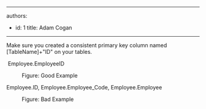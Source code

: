 

---
authors:
  - id: 1
    title: Adam Cogan
---




<span class='intro'> <p class="ssw15-rteElement-P">​Make sure you created a consistent primary key column named [TableName]+&quot;ID&quot; on your tables.​​<br></p> </span>

<p class="ssw15-rteElement-CodeArea">​ Employee.EmployeeID</p><dd class="ssw15-rteElement-FigureGood">Figure&#58; Good Example<br></dd><p class="ssw15-rteElement-CodeArea"> Employee.ID, Employee.Employee_Code, Employee.Employee​<br></p><dd class="ssw15-rteElement-FigureBad">Figure&#58; Bad Example​​<br></dd>


